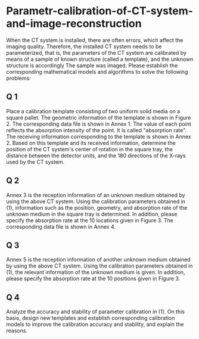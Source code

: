# Parametr-calibration-of-CT-system-and-image-reconstruction

When the CT system is installed, there are often errors, which affect the imaging quality. Therefore, the installed CT system needs to be parameterized, that is, the parameters of the CT system are calibrated by means of a sample of known structure (called a template), and the unknown structure is accordingly The sample was imaged.
Please establish the corresponding mathematical models and algorithms to solve the following problems:

Q 1
-----
Place a calibration template consisting of two uniform solid media on a square pallet. The geometric information of the template is shown in Figure 2. The corresponding data file is shown in Annex 1. The value of each point reflects the absorption intensity of the point. It is called "absorption rate". The receiving information corresponding to the template is shown in Annex 2. Based on this template and its received information, determine the position of the CT system's center of rotation in the square tray, the distance between the detector units, and the 180 directions of the X-rays used by the CT system.


Q 2
----
Annex 3 is the reception information of an unknown medium obtained by using the above CT system.
Using the calibration parameters obtained in (1), information such as the position, geometry, and absorption rate of the unknown medium in the square tray is determined. 
In addition, please specify the absorption rate at the 10 locations given in Figure 3.
The corresponding data file is shown in Annex 4.

Q 3
-----
Annex 5 is the reception information of another unknown medium obtained by using the above CT system. 
Using the calibration parameters obtained in (1), the relevant information of the unknown medium is given. 
In addition, please specify the absorption rate at the 10 positions given in Figure 3.

Q 4
---
Analyze the accuracy and stability of parameter calibration in (1). 
On this basis, design new templates and establish corresponding calibration models to improve the calibration accuracy and stability, 
and explain the reasons.

